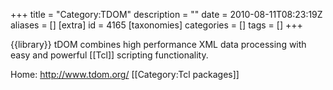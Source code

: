 +++
title = "Category:TDOM"
description = ""
date = 2010-08-11T08:23:19Z
aliases = []
[extra]
id = 4165
[taxonomies]
categories = []
tags = []
+++

{{library}}
tDOM combines high performance XML data processing with easy and powerful [[Tcl]] scripting functionality.

Home: http://www.tdom.org/
[[Category:Tcl packages]]
